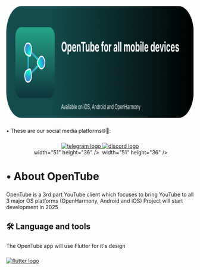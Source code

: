 <div align="center">
     <a href="https://github.com/Open-Tube-Project/OpenTube" target="_blank">
          </a>
    <img src="https://github.com/Open-Tube-Project/OpenTube/blob/main/opentube_.png" width="4000" height="300" alt="logo"  />
</div>

###


<p align="left">• These are our social media platforms🌐📲:</p>

###

<div align="center">
  <a href="https://t.me/+eoIIb0Of-yM5MzA0" target="_blank">
    <img src="https://raw.githubusercontent.com/maurodesouza/profile-readme-generator/master/src/assets/icons/social/telegram/default.svg" width="51" height="36" alt="telegram logo"  />
  </a>
  <a href="https://discord.com/invite/tnXdmkTzD2" target="_blank">
    <img src="https://raw.githubusercontent.com/maurodesouza/profile-readme-generator/master/src/assets/icons/social/discord/default.svg" width="51" height="36" alt="discord logo"  />
  </a>
</div>

<div align="center">
       </a>
      <img href="https://github.com/Open-Tube-Project/OpenTube/blob/main/1ot.png" target="_blank"> width="51" height="36"  />
      <img href="https://github.com/Open-Tube-Project/OpenTube/blob/main/2ot.png" target="_blank"> width="51" height="36"  />
          </a>
</div>


<h1 align="left">• About OpenTube</h1>

###

<p align="left">OpenTube is a 3rd part YouTube client which focuses to bring YouTube to all 3 major OS platforms (OpenHarmony, Android and iOS)
Project will start development in 2025</p>

###

<h2 align="left">🛠 Language and tools</h2>

###

<p align="left">The OpenTube app will use Flutter for it's design</p>

###

<div align="left">
  <a href="https://flutter.dev/" target="_blank">
  <img src="https://cdn.jsdelivr.net/gh/devicons/devicon/icons/flutter/flutter-original.svg" height="40" alt="flutter logo"  />
  </a>
</div>
